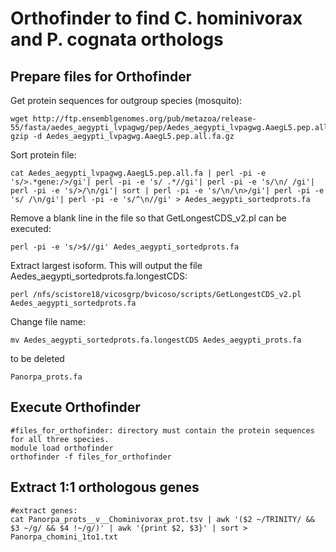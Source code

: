 # Orthofinder to find C. hominivorax and P. cognata orthologs
## Prepare files for Orthofinder
Get protein sequences for outgroup species (mosquito):
```
wget http://ftp.ensemblgenomes.org/pub/metazoa/release-55/fasta/aedes_aegypti_lvpagwg/pep/Aedes_aegypti_lvpagwg.AaegL5.pep.all.fa.gz
gzip -d Aedes_aegypti_lvpagwg.AaegL5.pep.all.fa.gz
```
Sort protein file:
```
cat Aedes_aegypti_lvpagwg.AaegL5.pep.all.fa | perl -pi -e 's/>.*gene:/>/gi'| perl -pi -e 's/ .*//gi'| perl -pi -e 's/\n/ /gi'| perl -pi -e 's/>/\n/gi'| sort | perl -pi -e 's/\n/\n>/gi'| perl -pi -e 's/ /\n/gi'| perl -pi -e 's/^\n//gi' > Aedes_aegypti_sortedprots.fa

```
Remove a blank line in the file so that GetLongestCDS_v2.pl can be executed:
```
perl -pi -e 's/>$//gi' Aedes_aegypti_sortedprots.fa
```
Extract largest isoform. This will output the file Aedes_aegypti_sortedprots.fa.longestCDS:
```
perl /nfs/scistore18/vicosgrp/bvicoso/scripts/GetLongestCDS_v2.pl Aedes_aegypti_sortedprots.fa
```
Change file name:
```
mv Aedes_aegypti_sortedprots.fa.longestCDS Aedes_aegypti_prots.fa
```
to be deleted
```
Panorpa_prots.fa
```
## Execute Orthofinder
```
#files_for_orthofinder: directory must contain the protein sequences for all three species.
module load orthofinder
orthofinder -f files_for_orthofinder

```
## Extract 1:1 orthologous genes
```
#extract genes:
cat Panorpa_prots__v__Chominivorax_prot.tsv | awk '($2 ~/TRINITY/ && $3 ~/g/ && $4 !~/g/)' | awk '{print $2, $3}' | sort > Panorpa_chomini_1to1.txt
```


